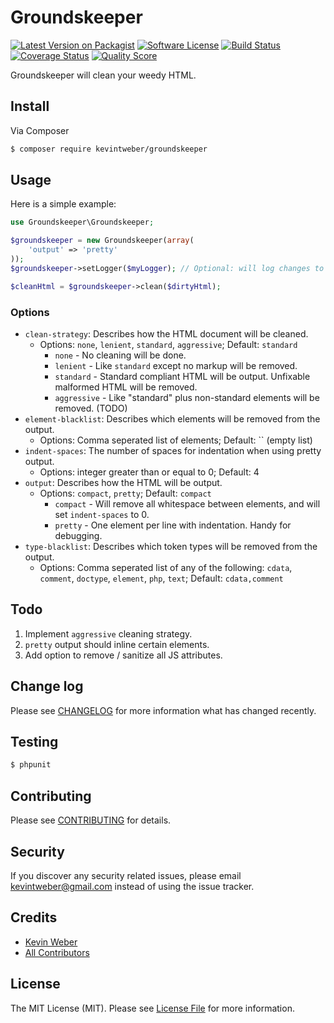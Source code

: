 # Groundskeeper

[![Latest Version on Packagist][ico-version]][link-packagist]
[![Software License][ico-license]](LICENSE.md)
[![Build Status][ico-travis]][link-travis]
[![Coverage Status][ico-scrutinizer]][link-scrutinizer]
[![Quality Score][ico-code-quality]][link-code-quality]

Groundskeeper will clean your weedy HTML.

## Install

Via Composer

``` bash
$ composer require kevintweber/groundskeeper
```

## Usage

Here is a simple example:

``` php
use Groundskeeper\Groundskeeper;

$groundskeeper = new Groundskeeper(array(
    'output' => 'pretty'
));
$groundskeeper->setLogger($myLogger); // Optional: will log changes to your HTML.

$cleanHtml = $groundskeeper->clean($dirtyHtml);
```

### Options
* `clean-strategy`: Describes how the HTML document will be cleaned.
  * Options: `none`, `lenient`, `standard`, `aggressive`; Default: `standard`
    * `none` - No cleaning will be done.
    * `lenient` - Like `standard` except no markup will be removed.
    * `standard` - Standard compliant HTML will be output.  Unfixable malformed HTML will be removed.
    * `aggressive` - Like "standard" plus non-standard elements will be removed. (TODO)
* `element-blacklist`: Describes which elements will be removed from the output.
  * Options: Comma seperated list of elements; Default: `` (empty list)
* `indent-spaces`: The number of spaces for indentation when using pretty output.
  * Options: integer greater than or equal to 0; Default: 4
* `output`: Describes how the HTML will be output.
  * Options: `compact`, `pretty`; Default: `compact`
    * `compact` - Will remove all whitespace between elements, and will set `indent-spaces` to 0.
    * `pretty` - One element per line with indentation.  Handy for debugging.
* `type-blacklist`: Describes which token types will be removed from the output.
  * Options: Comma seperated list of any of the following: `cdata`, `comment`, `doctype`, `element`, `php`, `text`; Default: `cdata,comment`

## Todo
1. Implement ```aggressive``` cleaning strategy.
2. ```pretty``` output should inline certain elements.
3. Add option to remove / sanitize all JS attributes.

## Change log

Please see [CHANGELOG](CHANGELOG.md) for more information what has changed recently.

## Testing

``` bash
$ phpunit
```

## Contributing

Please see [CONTRIBUTING](CONTRIBUTING.md) for details.

## Security

If you discover any security related issues, please email kevintweber@gmail.com instead of using the issue tracker.

## Credits

- [Kevin Weber][link-author]
- [All Contributors][link-contributors]

## License

The MIT License (MIT). Please see [License File](LICENSE.md) for more information.

[ico-version]: https://img.shields.io/packagist/v/kevintweber/groundskeeper.svg?style=flat-square
[ico-license]: https://img.shields.io/badge/license-MIT-brightgreen.svg?style=flat-square
[ico-travis]: https://img.shields.io/travis/kevintweber/Groundskeeper/master.svg?style=flat-square
[ico-scrutinizer]: https://img.shields.io/scrutinizer/coverage/g/kevintweber/Groundskeeper.svg?style=flat-square
[ico-code-quality]: https://img.shields.io/scrutinizer/g/kevintweber/Groundskeeper.svg?style=flat-square
[ico-downloads]: https://img.shields.io/packagist/dt/kevintweber/groundskeeper.svg?style=flat-square

[link-packagist]: https://packagist.org/packages/kevintweber/groundskeeper
[link-travis]: https://travis-ci.org/kevintweber/Groundskeeper
[link-scrutinizer]: https://scrutinizer-ci.com/g/kevintweber/Groundskeeper/code-structure
[link-code-quality]: https://scrutinizer-ci.com/g/kevintweber/Groundskeeper
[link-downloads]: https://packagist.org/packages/kevintweber/groundskeeper
[link-author]: https://github.com/kevintweber
[link-contributors]: ../../contributors
